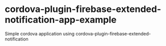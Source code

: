 # cordova-plugin-firebase-extended-notification-app-example
Simple cordova application using cordova-plugin-firebase-extended-notification 

